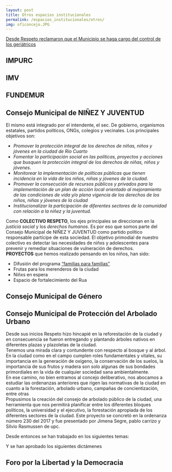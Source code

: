 ```yaml
---
layout: post
title: Otros espacios institucionales
permalink: /espacios_institucionales/otros/
img: oficoncejo.JPG
---
```


[Desde Respeto reclamaron que el Municipio se haga cargo del control de los geriátricos](http://www.lv16.com.ar/sg/nota-101334/desde-respeto-reclamaron-que-el-municipio-se-haga-cargo-del-control-de-los-geriatricos)



## IMPURC


## IMV


## FUNDEMUR


## Consejo Municipal de  NIÑEZ Y JUVENTUD

El mismo está integrado   por  el intendente, el sec. De gobierno, organismos estatales, partidos políticos, ONGs, colegios y vecinales.
Los principales objetivos son:

* _Promover la protección integral de los derechos de niñas, niños y jóvenes en la ciudad de Río Cuarto_  
* _Fomentar la participación social en las políticas, proyectos y acciones que busquen la protección integral de los derechos de niñas, niños y jóvenes_.  
* _Monitorear la implementación de políticas públicas que tienen incidencia en la vida de los niños, niñas y jóvenes de la ciudad_.  
* _Promover la consecución de recursos públicos y privados para la implementación de un plan de acción local orientado al mejoramiento de las condiciones de vida y/o plena vigencia de los derechos de los niños, niñas y jóvenes de la ciudad_  
* _Institucionalizar la participación de diferentes sectores de la comunidad con relación a la niñez y la juventud._

Como __COLECTIVO RESPETO__, los ejes principales se direccionan en la _justicia social_ y los _derechos humanos_. Es por eso que somos parte del Consejo Municipal de  NIÑEZ Y JUVENTUD  como partido político responsable partícipe de esta sociedad. El objetivo primodial de nuestro colectivo es detectar las necesidades de niñxs y adolescentes para prevenir y remediar situaciones de vulneración de derechos.  
__PROYECTOS__ que hemos realizado pensando en los niños, han sido:

* Difusión del programa [“familias para familias”]({{site.baseurl}}/2_familias_para_familias.pdf)
* Frutas para los merenderos de la ciudad
* Niñxs en espera
* Espacio de fortalecimiento del Rua



## Consejo Municipal de Género


## Consejo Municipal de Protección del Arbolado Urbano


Desde sus inicios  Respeto hizo hincapié en la reforestación de la ciudad y en consecuencia se fueron entregando y plantando árboles nativos en diferentes plazas y plazoletas de la ciudad.  
Tenemos una mirada clara y contundente con respecto al bosque y al árbol. En la ciudad como en el campo cumplen roles fundamentales y vitales,  su importancia en la generación de oxígeno, la conservación de los suelos, la importancia de sus frutos y madera son solo algunas de sus bondades primordiales en la vida de cualquier sociedad sana ambientalmente.  
En ese camino, no bien entramos al concejo deliberativo, nos abocamos a estudiar las ordenanzas anteriores que rigen las normativas de la ciudad en cuanto a la forestación, arbolado urbano, campañas de concientización, entre otras  
Propusimos la creación del consejo de arbolado público de la ciudad, una herramienta que nos permitirá planificar entre los diferentes bloques políticos, la universidad y el ejecutivo, la forestación apropiada de los diferentes sectores de la ciudad. Este proyecto se concretó en la ordenanza número 230 del 2017  y fue presentado por Jimena Segre, pablo carrizo y Silvio Rasmussen de upc.

Desde entonces se han trabajado en los siguientes temas:

Y se han aprobado los siguientes dictámenes  


## Foro por la Libertad y la Democracia
